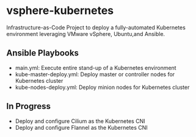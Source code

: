 # vsphere-kubernetes
Infrastructure-as-Code Project to deploy a fully-automated Kubernetes environment leveraging VMware vSphere, Ubuntu,and Ansible.

## Ansible Playbooks
- main.yml: Execute entire stand-up of a Kubernetes environment
- kube-master-deploy.yml: Deploy master or controller nodes for Kubernetes cluster
- kube-nodes-deploy.yml: Deploy minion nodes for Kubernetes cluster

## In Progress
- Deploy and configure Cilium as the Kubernetes CNI
- Deploy and configure Flannel as the Kubernetes CNI

